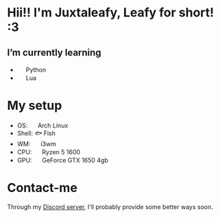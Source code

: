 # Hii!! I'm Juxtaleafy, Leafy for short! :3

## I’m currently learning
  - <img height="16" width="16" src="https://cdn.simpleicons.org/python/pink"/> Python
  - <img height="16" width="16" src="https://cdn.simpleicons.org/lua/pink"/> Lua

# My setup
  - OS: <img height="16" width="16" src="https://cdn.simpleicons.org/archlinux/pink"/> Arch Linux
  - Shell: 🐟 Fish
  - WM: <img height="16" width="16" src="https://cdn.simpleicons.org/i3/pink"/> i3wm
  - CPU: <img height="16" width="16" src="https://cdn.simpleicons.org/amd/pink"/> Ryzen 5 1600
  - GPU: <img height="16" width="16" src="https://cdn.simpleicons.org/nvidia/pink"/> GeForce GTX 1650 4gb

# Contact-me
Through my [Discord server](https://discord.gg/jv8zSBMR), I'll probably provide some better ways soon.
